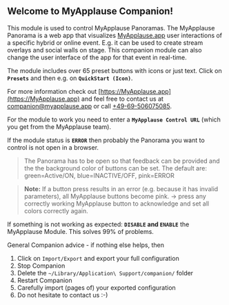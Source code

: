 ## Welcome to MyApplause Companion!

This module is used to control MyApplause Panoramas. The MyApplause Panorama is a web app that visualizes [MyApplause.app](https://MyApplause.app) user interactions of a specific hybrid or online event. E.g. it can be used to create stream overlays and social walls on stage. This companion module can also change the user interface of the app for that event in real-time.

The module includes over 65 preset buttons with icons or just text. Click on **`Presets`** and then e.g. on **`QuickStart (Icon)`**.

For more information check out [https://MyApplause.app](https://MyApplause.app) and feel free to contact us at [companion@myapplause.app](mailto:companion@myapplause.app) or call [+49-69-506075085](tel:+49-69-506075085).

For the module to work you need to enter a **`MyApplause Control URL`** (which you get from the MyApplause team).

If the module status is **`ERROR`** then probably the Panorama you want to control is not open in a browser.

> The Panorama has to be open so that feedback can be provided and the the background color of buttons can be set. The default are:
> green=Active/ON, blue=INACTIVE/OFF, pink=ERROR

> **Note:** If a button press results in an error (e.g. because it has invalid parameters), all MyApplause buttons become pink. -> press any correctly working MyApplause button to acknowledge and set all colors correctly again.

If something is not working as expected: **`DISABLE` and `ENABLE`** the MyApplause Module. This solves 99% of problems.

General Companion advice - if nothing else helps, then

1. Click on `Import/Export` and export your full configuration
2. Stop Companion
3. Delete the `~/Library/Application\ Support/companion/` folder
4. Restart Companion
5. Carefully import (pages of) your exported configuration
6. Do not hesitate to contact us :-)
